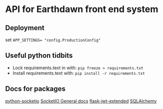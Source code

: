 # API for Earthdawn front end system

## Deployment

set `APP_SETTINGS= "config.ProductionConfig"`

## Useful python tidbits

- Lock requirements.text in with: `pip freeze > requirements.txt`
- Install requirements.text with: `pip install -r requirements.txt`

## Docs for packages

[python-socketio](https://github.com/miguelgrinberg/python-socketio)
[SocketIO General docs](https://socket.io/docs/v4/#What-Socket-IO-is)
[flask-jwt-extended](https://flask-jwt-extended.readthedocs.io/en/stable/installation/)
[SQLAlchemy](https://docs.sqlalchemy.org/en/14/)
